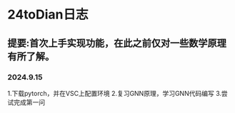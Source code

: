 # 24toDian日志
## 提要:首次上手实现功能，在此之前仅对一些数学原理有所了解。
### 2024.9.15
1.下载pytorch，并在VSC上配置环境
2.复习GNN原理，学习GNN代码编写
3.尝试完成第一问
